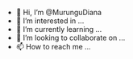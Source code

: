 - 👋 Hi, I’m @MurunguDiana
- 👀 I’m interested in ...
- 🌱 I’m currently learning ...
- 💞️ I’m looking to collaborate on ...
- 📫 How to reach me ...

<!---
MurunguDiana/MurunguDiana is a ✨ special ✨ repository because its `README.md` (this file) appears on your GitHub profile.
You can click the Preview link to take a look at your changes.
--->
